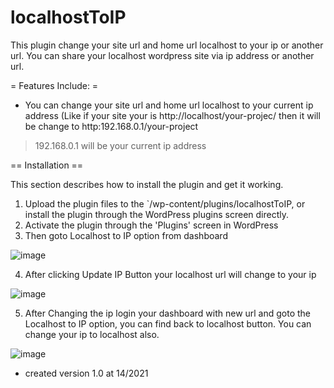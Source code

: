 # localhostToIP
This plugin change your site url and home url localhost to your ip or another url. You can share your localhost wordpress site via ip address or another url.


= Features Include: =

* You can change your site url and home url localhost to your current ip address (Like if your site your is http://localhost/your-projec/ then it will be change to http:192.168.0.1/your-project
> 192.168.0.1 will be your current ip address


== Installation ==

This section describes how to install the plugin and get it working.

1. Upload the plugin files to the `/wp-content/plugins/localhostToIP, or install the plugin through the WordPress plugins screen directly.
2. Activate the plugin through the 'Plugins' screen in WordPress
3. Then goto Localhost to IP option from dashboard

![image](https://user-images.githubusercontent.com/83091643/121818434-fb712380-cca8-11eb-9f02-9281f951345a.png)

4. After clicking Update IP Button your localhost url will change to your ip

![image](https://user-images.githubusercontent.com/83091643/121818499-628ed800-cca9-11eb-83e2-d41a1ad6f1bb.png)

5. After Changing the ip login your dashboard with new url and goto the Localhost to IP option, you can find back to localhost button. You can change your ip to localhost also.

![image](https://user-images.githubusercontent.com/83091643/121818597-f5c80d80-cca9-11eb-8d54-70a79b5ab266.png)


* created version 1.0 at 14/2021

